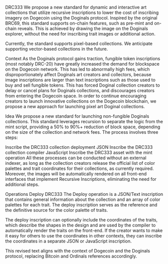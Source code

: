 DRC333
We propose a new standard for dynamic and interactive art collections that utilize recursive inscriptions to lower the cost of inscribing imagery on Dogecoin using the Doginals protocol. Inspired by the original BRC69, this standard supports on-chain features, such as pre-mint and on-chain reveals. This is achieved by drawing the image on the Doginals explorer, without the need for inscribing trait images or additional action.

Currently, the standard supports pixel-based collections. We anticipate supporting vector-based collections in the future.


Context
As the Doginals protocol gains traction, fungible token inscriptions (most notably DRC-20) have greatly increased the demand for blockspace on the Dogecoin network. This has led to abnormally high fees, which disproportionately affect Doginals art creators and collectors, because image inscriptions are larger than text inscriptions such as those used to buy and sell fungible tokens. This has forced Doginal collection creators to delay or cancel plans for Doginals collections, and discourages creators from entering the Dogecoin space. In order to continue encouraging creators to launch innovative collections on the Dogecoin blockchain, we propose a new approach for launching pixel art Doginal collections.

Idea
We propose a new standard for launching non-fungible Doginals collections. This standard leverages recursion to separate the logic from the mint script, providing a 50% to 90%+ reduction of block space, depending on the size of the collection and network fees. The process involves three steps:

Inscribe the DRC333 collection deployment JSON
Inscribe the DRC333 collection compiler JavaScript
Inscribe the DRC333 asset with the mint operation
All these processes can be conducted without an external indexer, as long as the collection creators release the official list of color palettes and trait coordinates for their collections, as currently required. Moreover, the images will be automatically rendered on all front-end interfaces that implement Recursive Inscriptions, eliminating the need for additional steps.

Operations
Deploy DRC333
The Deploy operation is a JSON/Text inscription that contains general information about the collection and an array of color palettes for each trait. The deploy inscription serves as the reference and the definitive source for the color palette of traits.

The deploy inscription can optionally include the coordinates of the traits, which describe the shapes in the design and are used by the compiler to automatically render the traits on the front-end. If the creator wants to make it easy for others to use the coordinates in other contexts, they can inscribe the coordinates in a separate JSON or JavaScript inscription.

This revised text aligns with the context of Dogecoin and the Doginals protocol, replacing Bitcoin and Ordinals references accordingly.

